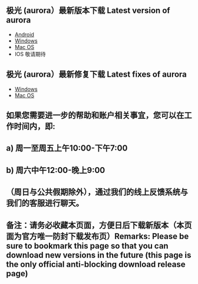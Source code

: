 
## 极光 (aurora）最新版本下载 Latest version of aurora
- <a href="https://files.7ecnologia.com/aurora-v3.0.7S-update1.apk"> Android </a>
- <a href="https://files.7ecnologia.com/aurora-v3.0.5s-release.exe"> Windows </a>
- <a href="https://files.7ecnologia.com/aurora-v3.0.3s-release.pkg"> Mac OS </a>
- IOS 敬请期待
## 极光 (aurora）最新修复下载 Latest fixes of aurora
- <a href="https://files.7ecnologia.com/aurora-v3.0.5s-update1.zip"> Windows </a>
- <a href="https://files.7ecnologia.com/aurora-v3.0.3s-update1.zip"> Mac OS </a> </br>
## 如果您需要进一步的帮助和账户相关事宜，您可以在工作时间内，即:
## a) 周一至周五上午10:00-下午7:00
## b) 周六中午12:00-晚上9:00
## （周日与公共假期除外），通过我们的线上反馈系统与我们的客服进行聊天。
## 备注：请务必收藏本页面，方便日后下载新版本（本页面为官方唯一防封下载发布页）Remarks: Please be sure to bookmark this page so that you can download new versions in the future (this page is the only official anti-blocking download release page)
